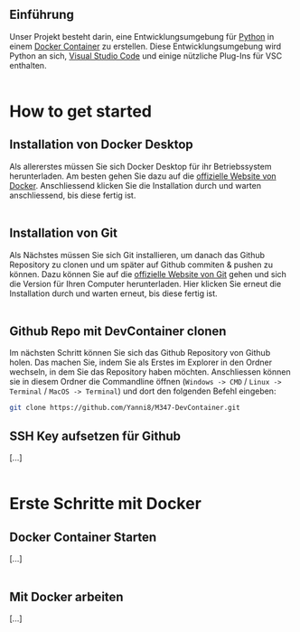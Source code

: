 ## Einführung

Unser Projekt besteht darin, eine Entwicklungsumgebung für [Python](https://www.python.org/) in einem [Docker Container](https://www.docker.com/resources/what-container/) zu erstellen. Diese Entwicklungsumgebung wird Python an sich, [Visual Studio Code](https://code.visualstudio.com/) und einige nützliche Plug-Ins für VSC enthalten. <br/><br/>

# How to get started

## Installation von Docker Desktop
Als allererstes müssen Sie sich Docker Desktop für ihr Betriebssystem herunterladen. Am besten gehen Sie dazu auf die [offizielle Website von Docker](https://www.docker.com/products/docker-desktop/). Anschliessend klicken Sie die Installation durch und warten anschliessend, bis diese fertig ist. <br/><br/>

## Installation von Git
Als Nächstes müssen Sie sich Git installieren, um danach das Github Repository zu clonen und um später auf Github commiten & pushen zu können. Dazu können Sie auf die [offizielle Website von Git](https://git-scm.com/downloads) gehen und sich die Version für Ihren Computer herunterladen. Hier klicken Sie erneut die Installation durch und warten erneut, bis diese fertig ist. <br/><br/>

## Github Repo mit DevContainer clonen
Im nächsten Schritt können Sie sich das Github Repository von Github holen. Das machen Sie, indem Sie als Erstes im Explorer in den Ordner wechseln, in dem Sie das Repository haben möchten. Anschliessen können sie in diesem Ordner die Commandline öffnen (`Windows -> CMD` / `Linux -> Terminal` / `MacOS -> Terminal`) und dort den folgenden Befehl eingeben:

```bash
git clone https://github.com/Yanni8/M347-DevContainer.git
```

<!--- URL anpassen sobald auf BBZBL-IT Repo --->

## SSH Key aufsetzen für Github
<!--- TODO --->
[...] <br/><br/>

# Erste Schritte mit Docker

## Docker Container Starten
<!--- TODO --->
[...] <br/><br/>

## Mit Docker arbeiten
<!--- TODO --->
[...] <br/><br/>
